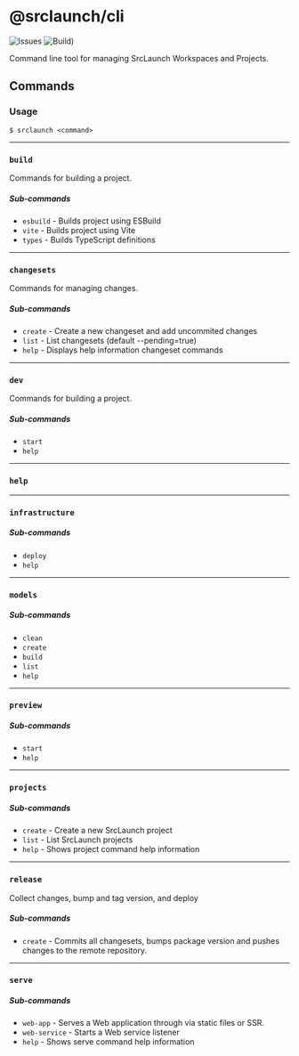 # @srclaunch/cli

![Issues](https://img.shields.io/github/issues/srclaunch/cli?label=Issues) ![Build](https://github.com/srclaunch/cli/actions/workflows/publish.yml/badge.svg))

Command line tool for managing SrcLaunch Workspaces and Projects.

## Commands

### Usage

`$ srclaunch <command>`

---

### `build`

Commands for building a project.

##### Sub-commands

- `esbuild` - Builds project using ESBuild
- `vite` - Builds project using Vite
- `types` - Builds TypeScript definitions

---

### `changesets`

Commands for managing changes.

##### Sub-commands

- `create` - Create a new changeset and add uncommited changes
- `list` - List changesets (default --pending=true)
- `help` - Displays help information changeset commands

---

### `dev`

Commands for building a project.

##### Sub-commands

- `start`
- `help`

---

### `help`

---

### `infrastructure`

##### Sub-commands

- `deploy`
- `help`

---

### `models`

##### Sub-commands

- `clean`
- `create`
- `build`
- `list`
- `help`

---

### `preview`

##### Sub-commands

- `start`
- `help`

---

### `projects`

##### Sub-commands

- `create` - Create a new SrcLaunch project
- `list` - List SrcLaunch projects
- `help` - Shows project command help information

---

### `release`

Collect changes, bump and tag version, and deploy

##### Sub-commands

- `create` - Commits all changesets, bumps package version and pushes changes to the remote repository.

---

### `serve`

##### Sub-commands

- `web-app` - Serves a Web application through via static files or SSR.
- `web-service` - Starts a Web service listener
- `help` - Shows serve command help information
